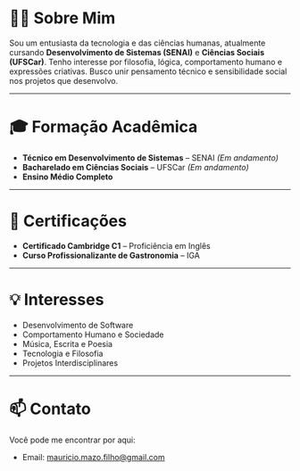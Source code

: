 # 👨‍💻 Sobre Mim

Sou um entusiasta da tecnologia e das ciências humanas, atualmente cursando **Desenvolvimento de Sistemas (SENAI)** e **Ciências Sociais (UFSCar)**. Tenho interesse por filosofia, lógica, comportamento humano e expressões criativas. Busco unir pensamento técnico e sensibilidade social nos projetos que desenvolvo.

---

# 🎓 Formação Acadêmica

- **Técnico em Desenvolvimento de Sistemas** – SENAI *(Em andamento)*
- **Bacharelado em Ciências Sociais** – UFSCar *(Em andamento)*
- **Ensino Médio Completo**

---

# 📜 Certificações

- **Certificado Cambridge C1** – Proficiência em Inglês
- **Curso Profissionalizante de Gastronomia** – IGA

---

# 💡 Interesses

- Desenvolvimento de Software
- Comportamento Humano e Sociedade
- Música, Escrita e Poesia
- Tecnologia e Filosofia
- Projetos Interdisciplinares

---

# 📫 Contato

Você pode me encontrar por aqui:

- Email: mauricio.mazo.filho@gmail.com
